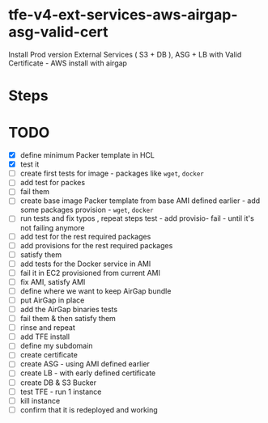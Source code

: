 # tfe-v4-ext-services-aws-airgap-asg-valid-cert
Install Prod version External Services ( S3 + DB ), ASG + LB with Valid Certificate - AWS install with airgap


# Steps

# TODO

- [X] define minimum Packer template in HCL
- [X] test it
- [ ] create first tests for image - packages like `wget`, `docker`
- [ ] add test for packes
- [ ] fail them 
- [ ] create base image Packer template from base AMI defined earlier - add some packages provision - `wget`, `docker`
- [ ] run tests and fix typos , repeat steps  test - add provisio- fail - until it's not failing anymore
- [ ] add test for the rest required packages
- [ ] add provisions for the rest required packages
- [ ] satisfy them
- [ ] add tests for the Docker service in AMI
- [ ] fail it in EC2 provisioned from current AMI
- [ ] fix AMI, satisfy AMI
- [ ] define where we want to keep AirGap bundle
- [ ] put AirGap in place
- [ ] add the AirGap binaries tests
- [ ] fail them & then satisfy them
- [ ] rinse and repeat
- [ ] add TFE install
- [ ] define my subdomain
- [ ] create certificate
- [ ] create ASG - using  AMI defined earlier
- [ ] create LB - with early defined certificate  
- [ ] create DB & S3 Bucker
- [ ] test TFE - run 1 instance
- [ ] kill instance
- [ ] confirm that it is redeployed and working